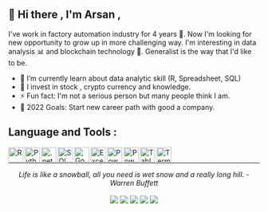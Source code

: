## 👋 Hi there , I'm Arsan ,

I've work in factory automation industry for 4 years :robot:. Now I'm looking for new opportunity to grow up in more challenging way. I'm interesting in data analysis :bar_chart: and blockchain technology 🚀. Generalist is the way that I'd like to be.

- 🌱 I’m currently learn about data analytic skill (R, Spreadsheet, SQL)
- 🔭 I invest in stock , crypto currency and knowledge.
- ⚡ Fun fact: I'm not a serious person but many people think I am.
- 🥅 2022 Goals: Start new career path with good a company.

Language and Tools :
------
<img align="left" alt="R" width="30px" src="https://cdn-icons.flaticon.com/png/512/3666/premium/3666226.png?token=exp=1643444328~hmac=75aaaa3ebce5af7735103899d742af66"/>
<img align="left" alt="Python" width="30px" src="https://cdn-icons-png.flaticon.com/512/5968/5968350.png"/>
<img align="left" alt=".net" width="30px" src="https://cdn-icons-png.flaticon.com/512/2748/2748383.png"/>
<img align="left" alt="SQL" width="30px" src="https://cdn-icons-png.flaticon.com/512/3430/3430130.png"/>
<img align="left" alt="Google Sheet" width="30px" src="https://cdn-icons-png.flaticon.com/512/281/281761.png"/>
<img align="left" alt="Excel" width="30px" src="https://cdn-icons-png.flaticon.com/512/732/732220.png"/>
<img align="left" alt="Power Point" width="30px" src="https://cdn-icons-png.flaticon.com/512/732/732224.png"/>
<img align="left" alt="Power Bi" width="30px" src="https://optimalbi.com/wp-content/uploads/2019/11/powerbi-logo.png"/>
<img align="left" alt="Tableau" width="30px" src="https://promto.com/wp-content/uploads/2019/08/icon-tableau-1.png"/>
<img align="left" alt="Terminal" width="30px" src="https://cdn-icons-png.flaticon.com/512/512/512204.png"/>

<br/>
<hr>
<p align="center">
   <i>Life is like a snowball, all you need is wet snow and a really long hill. - Warren Buffett</i>
 <br>
<br>
<a target="_blank" href="https://arsan469.notion.site/Hello-World-6cc5ceeac1294b5799f45cccbec12260"><img src="https://img.shields.io/badge/-WEB-FF4088?style=for-the-badge&logo=Hugo&logoColor=white"></img></a>	
<a target="_blank" href="https://www.linkedin.com/in/arsan-phopet/"><img src="https://img.shields.io/badge/-LinkedIn-0077B5?style=for-the-badge&logo=Linkedin&logoColor=white"></img></a>
<a target="_blank" href="mailto:arsanp.life@gmail.com"><img src="https://img.shields.io/badge/-Gmail-D14836?style=for-the-badge&logo=Gmail&logoColor=white"></img></a>
<a target="_blank" href="https://medium.com/@arsanp.life"><img src="https://img.shields.io/badge/-Medium-12100E?style=for-the-badge&logo=Medium&logoColor=white"></img></a>
<a target="_blank" href="https://twitter.com/arsan469"><img src="https://img.shields.io/badge/-Twitter-1DA1F2?style=for-the-badge&logo=Twitter&logoColor=white"></img></a>
</p>   


